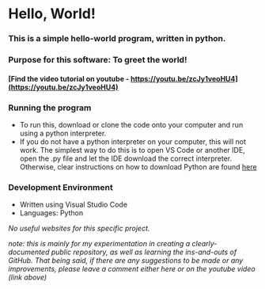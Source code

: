 # Hello, World!

### This is a simple hello-world program, written in python.

### Purpose for this software: To greet the world!

#### [Find the video tutorial on youtube - https://youtu.be/zcJy1veoHU4](https://youtu.be/zcJy1veoHU4)

### Running the program
- To run this, download or clone the code onto your computer and run using a python interpreter.
- If you do not have a python interpreter on your computer, this will not work. The simplest way to do this is to open VS Code or another IDE, open the .py file and let the IDE download the correct interpreter. Otherwise, clear instructions on how to download Python are found [here](https://www.python.org/downloads/)

### Development Environment
- Written using Visual Studio Code
- Languages: Python

*No useful websites for this specific project.*

*note: this is mainly for my experimentation in creating a clearly-documented public repository, as well as learning the ins-and-outs of GitHub. That being said, if there are any suggestions to be made or any improvements, please leave a comment either here or on the youtube video (link above)*
